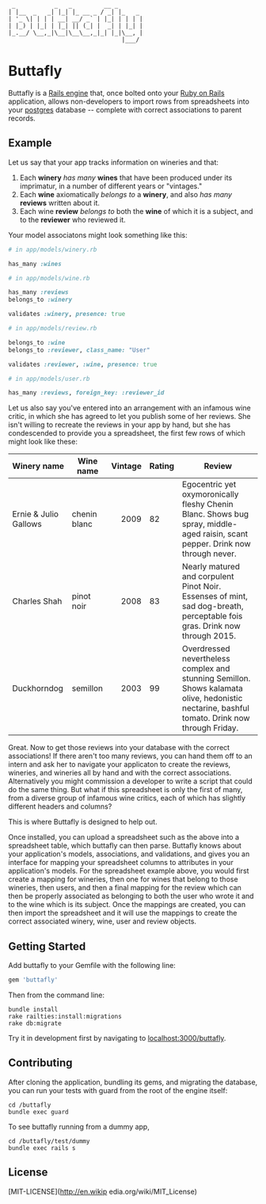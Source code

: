      _           _   _         __ _       
    | |__  _   _| |_| |_ __ _ / _| |_   _ 
    | '_ \| | | | __| __/ _` | |_| | | | |
    | |_) | |_| | |_| || (_| |  _| | |_| |
    |_.__/ \__,_|\__|\__\__,_|_| |_|\__, |
                                    |___/ 


# Buttafly

Buttafly is a [Rails engine](http://guides.rubyonrails.org/engines.html) that, once bolted onto your [Ruby on Rails](http://rubyonrails.org/) application, allows non-developers to import rows from spreadsheets into your [postgres](http://www.postgresql.org/) database -- complete with correct associations to parent records. 

## Example

Let us say that your app tracks information on wineries and that: 

1. Each __winery__ *has many* __wines__ that have been produced under its imprimatur, in a number of different years or "vintages."
2. Each __wine__ axiomatically *belongs to* a __winery__, and also *has many* __reviews__ written about it.
3. Each wine __review__ *belongs to* both the __wine__ of which it is a subject, and to the __reviewer__ who reviewed it. 

Your model associatons might look something like this:

```ruby
# in app/models/winery.rb

has_many :wines
```
```ruby
# in app/models/wine.rb

has_many :reviews
belongs_to :winery

validates :winery, presence: true
```
```ruby
# in app/models/review.rb

belongs_to :wine
belongs_to :reviewer, class_name: "User"

validates :reviewer, :wine, presence: true
```
```ruby
# in app/models/user.rb

has_many :reviews, foreign_key: :reviewer_id
```

Let us also say you've entered into an arrangement with an infamous wine critic, in which she has agreed to let you publish some of her reviews. She isn't willing to recreate the reviews in your app by hand, but she has condescended to provide you a spreadsheet, the first few rows of which might look like these:

| Winery name           | Wine name     | Vintage | Rating  | Review  |
| --------------        |---------------|--------:|-------- |---------| 
| Ernie & Julio Gallows | chenin blanc  | 2009    | 82      | Egocentric yet oxymoronically fleshy Chenin Blanc. Shows bug spray, middle-aged raisin, scant pepper. Drink now through never. |
| Charles Shah          | pinot noir    | 2008    | 83      | Nearly matured and corpulent Pinot Noir. Essenses of mint, sad dog-breath, perceptable fois gras. Drink now through 2015. |
| Duckhorndog           | semillon      | 2003    | 99      | Overdressed nevertheless complex and stunning Semillon. Shows kalamata olive, hedonistic nectarine, bashful tomato. Drink now through Friday. |

Great. Now to get those reviews into your database with the correct associations! If there aren't too many reviews, you can hand them off to an intern and ask her to navigate your applicaton to create the reviews, wineries, and wineries all by hand and with the correct associations. Alternatively you might commission a developer to write a script that could do the same thing. But what if this spreadsheet is only the first of many, from a diverse group of infamous wine critics, each of which has slightly different headers and columns? 

This is where Buttafly is designed to help out.

Once installed, you can upload a spreadsheet such as the above into a spreadsheet table, which buttafly can then parse. Buttafly knows about your application's models, associations, and validations, and gives you an interface for mapping your spreadsheet columns to attributes in your application's models. For the spreadsheet example above, you would first create a mapping for wineries, then one for wines that belong to those wineries, then users, and then a final mapping for the review which can then be properly associated as belonging to both the user who wrote it and to the wine which is its subject. Once the mappings are created, you can then import the spreadsheet and it will use the mappings to create the correct associated winery, wine, user and review objects. 


## Getting Started

Add buttafly to your Gemfile with the following line:

```ruby
gem 'buttafly'
```

Then from the command line:

```console
bundle install
rake railties:install:migrations
rake db:migrate
```
Try it in development first by navigating to [localhost:3000/buttafly](localhost:3000/buttafly).

## Contributing

After cloning the application, bundling its gems, and migrating the database, you can run your tests with guard from the root of the engine itself:

```console
cd /buttafly
bundle exec guard
```
To see buttafly running from a dummy app, 

```console
cd /buttafly/test/dummy
bundle exec rails s
```
## License

[MIT-LICENSE](http://en.wikip edia.org/wiki/MIT_License)